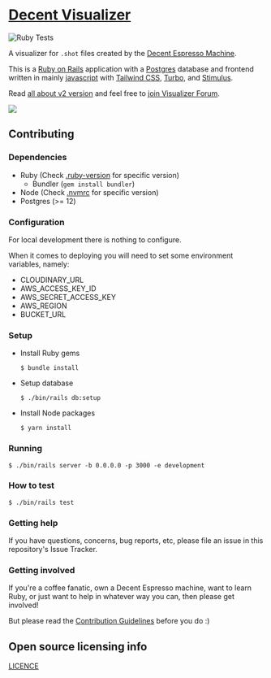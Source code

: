# [Decent Visualizer](https://visualizer.coffee/)

![Ruby Tests](https://github.com/miharekar/decent-visualizer/actions/workflows/ruby-tests.yml/badge.svg)

A visualizer for `.shot` files created by the [Decent Espresso Machine](https://decentespresso.com/).

This is a [Ruby on Rails](https://rubyonrails.org/) application with a [Postgres](https://www.postgresql.org/) database and frontend written in mainly [javascript](https://www.javascript.com/) with [Tailwind CSS](https://tailwindcss.com/), [Turbo](https://github.com/hotwired/turbo-rails), and [Stimulus](https://stimulus.hotwired.dev/).

Read [all about v2 version](https://public.3.basecamp.com/p/y8keyN8VrToTNwXw84ZvC2p1) and feel free to [join Visualizer Forum](https://decentforum.com/tag/visualizer).

[![](sample.png)](https://visualizer.coffee/shots/77152920-e5f5-4fd9-a54c-e84133ea1d3e)

## Contributing

### Dependencies

- Ruby (Check [.ruby-version](.ruby-version) for specific version)
  - Bundler (`gem install bundler`)
- Node (Check [.nvmrc](.nvmrc) for specific version)
- Postgres (>= 12)

### Configuration

For local development there is nothing to configure.

When it comes to deploying you will need to set some environment variables, namely:

- CLOUDINARY_URL 
- AWS_ACCESS_KEY_ID
- AWS_SECRET_ACCESS_KEY 
- AWS_REGION 
- BUCKET_URL

### Setup

- Install Ruby gems
    ```shell
    $ bundle install
    ```
- Setup database
    ```shell
    $ ./bin/rails db:setup
    ```
- Install Node packages
    ```shell
    $ yarn install
    ```

### Running

```shell
$ ./bin/rails server -b 0.0.0.0 -p 3000 -e development
```

### How to test

```shell
$ ./bin/rails test
```
### Getting help

If you have questions, concerns, bug reports, etc, please file an issue in this repository's Issue Tracker.

### Getting involved

If you're a coffee fanatic, own a Decent Espresso machine, want to learn Ruby, or just want to help in whatever way you can, then please get involved!

But please read the [Contribution Guidelines](CONTRIBUTING) before you do :)

## Open source licensing info

[LICENCE](LICENSE)
